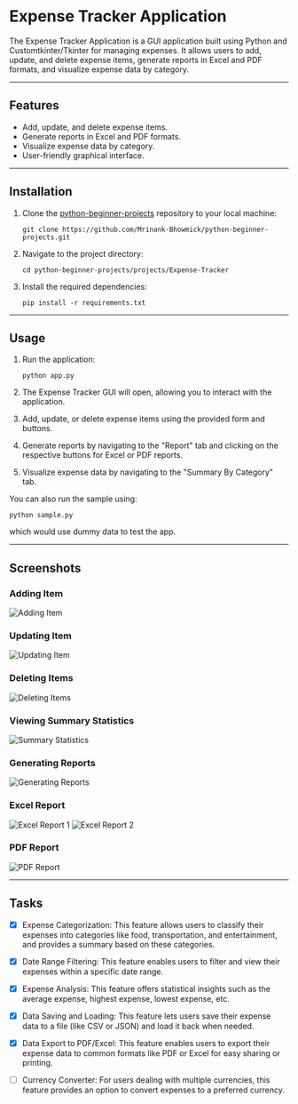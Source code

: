 # Expense Tracker Application

The Expense Tracker Application is a GUI application built using Python and
Customtkinter/Tkinter for
managing expenses. It allows users to add, update, and delete expense items, generate reports in Excel and PDF formats,
and visualize expense data by category.

---

## Features

- Add, update, and delete expense items.
- Generate reports in Excel and PDF formats.
- Visualize expense data by category.
- User-friendly graphical interface.

---

## Installation

1. Clone the [python-beginner-projects](https://github.com/Mrinank-Bhowmick/python-beginner-projects) repository to your
   local machine:

   ```
   git clone https://github.com/Mrinank-Bhowmick/python-beginner-projects.git
   ```

2. Navigate to the project directory:

   ```
   cd python-beginner-projects/projects/Expense-Tracker
   ```

3. Install the required dependencies:

   ```
   pip install -r requirements.txt
   ```

---

## Usage

1. Run the application:

   ```
   python app.py
   ```

2. The Expense Tracker GUI will open, allowing you to interact with the application.

3. Add, update, or delete expense items using the provided form and buttons.

4. Generate reports by navigating to the "Report" tab and clicking on the respective buttons for Excel or PDF reports.

5. Visualize expense data by navigating to the "Summary By Category" tab.

You can also run the sample using:

```
python sample.py
```

which would use dummy data to test the app.

---

## Screenshots

### Adding Item

![Adding Item](media/adding-item.gif)

### Updating Item

![Updating Item](media/updating-items.gif)

### Deleting Items

![Deleting Items](media/deleting-items.gif)

### Viewing Summary Statistics

![Summary Statistics](media/summary-stats.gif)

### Generating Reports

![Generating Reports](media/generating-reports.gif)

### Excel Report

![Excel Report 1](media/report-excel-1.JPG)
![Excel Report 2](media/report-excel-2.JPG)

### PDF Report

![PDF Report](media/report-pdf.JPG)


---

## Tasks

- [X] Expense Categorization: This feature allows users to classify their expenses into categories like food,
  transportation, and entertainment, and provides a summary based on these categories.
- [X] Date Range Filtering: This feature enables users to filter and view their expenses within a specific date range.
- [X] Expense Analysis: This feature offers statistical insights such as the average expense, highest expense, lowest
  expense, etc.
- [X] Data Saving and Loading: This feature lets users save their expense data to a file (like CSV or JSON) and load it
  back when needed.
- [X] Data Export to PDF/Excel: This feature enables users to export their expense data to common formats like PDF or
  Excel for easy sharing or printing.
- [ ] Currency Converter: For users dealing with multiple currencies, this feature provides an option to convert
  expenses to a preferred currency.



